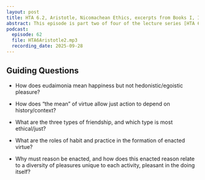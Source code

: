 ```yaml
---
layout: post
title: HTA 6.2, Aristotle, Nicomachean Ethics, excerpts from Books I, II, and VIII
abstract: This episode is part two of four of the lecture series [HTA 6] on Aristotle's Nicomachean Ethics, excerpts from Books I, II, and VIII.
podcast:
  episode: 62
  file: HTA6Aristotle2.mp3
  recording_date: 2025-09-28
---
```


## Guiding Questions

* How does eudaimonia mean happiness but not hedonistic/egoistic pleasure?

* How does “the mean” of virtue allow just action to depend on history/context?

* What are the three types of friendship, and which type is most ethical/just?

* What are the roles of habit and practice in the formation of enacted virtue?

* Why must reason be enacted, and how does this enacted reason relate to a
diversity of pleasures unique to each activity, pleasant in the doing itself?
